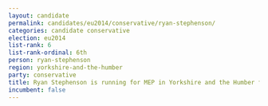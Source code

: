 ```yaml
---
layout: candidate
permalink: candidates/eu2014/conservative/ryan-stephenson/
categories: candidate conservative
election: eu2014
list-rank: 6
list-rank-ordinal: 6th
person: ryan-stephenson
region: yorkshire-and-the-humber
party: conservative
title: Ryan Stephenson is running for MEP in Yorkshire and the Humber for the Conservative Party
incumbent: false
---
```


